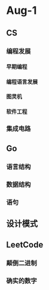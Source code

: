 # Aug-1

## CS

### 编程发展

#### 早期编程

#### 编程语言发展

#### 图灵机

#### 软件工程

### 集成电路

## Go

### 语言结构

### 数据结构

### 语句

## 设计模式

## LeetCode

### 颠倒二进制

### 确实的数字
